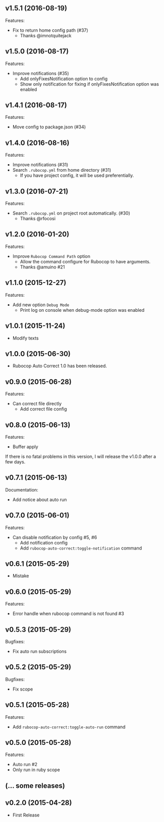 ## v1.5.1 (2016-08-19)

Features:

- Fix to return home config path (#37)
  - Thanks @imnotquitejack

## v1.5.0 (2016-08-17)

Features:

- Improve notifications (#35)
  - Add onlyFixesNotification option to config
  - Show only notification for fixing if onlyFixesNotification option was enabled

## v1.4.1 (2016-08-17)

Features:

- Move config to package.json (#34)

## v1.4.0 (2016-08-16)

Features:

- Improve notifications (#31)
- Search `.rubocop.yml` from home directory (#31)
  - If you have project config, it will be used preferentially.

## v1.3.0 (2016-07-21)

Features:

- Search `.rubocop.yml` on project root automatically. (#30)
  - Thanks @rfocosi

## v1.2.0 (2016-01-20)

Features:

- Improve `Rubocop Command Path` option
  - Allow the command configure for Rubocop to have arguments.
  - Thanks @amuino #21

## v1.1.0 (2015-12-27)

Features:

- Add new option `Debug Mode`
  - Print log on console when debug-mode option was enabled

## v1.0.1 (2015-11-24)

- Modify texts

## v1.0.0 (2015-06-30)

- Rubocop Auto Correct 1.0 has been released.

## v0.9.0 (2015-06-28)

Features:

- Can correct file directly
  - Add correct file config

## v0.8.0 (2015-06-13)

Features:

- Buffer apply

If there is no fatal problems in this version, I will release the v1.0.0 after a few days.

## v0.7.1 (2015-06-13)

Documentation:

- Add notice about auto run

## v0.7.0 (2015-06-01)

Features:

- Can disable notification by config #5, #6
  - Add notification config
  - Add `rubocop-auto-correct:toggle-notification` command

## v0.6.1 (2015-05-29)

- Mistake

## v0.6.0 (2015-05-29)

Features:

- Error handle when rubocop command is not found #3

## v0.5.3 (2015-05-29)

Bugfixes:

- Fix auto run subscriptions

## v0.5.2 (2015-05-29)

Bugfixes:

- Fix scope

## v0.5.1 (2015-05-28)

Features:

- Add `rubocop-auto-correct:toggle-auto-run` command

## v0.5.0 (2015-05-28)

Features:

- Auto run #2
- Only run in ruby scope

## (... some releases)

## v0.2.0 (2015-04-28)

- First Release
